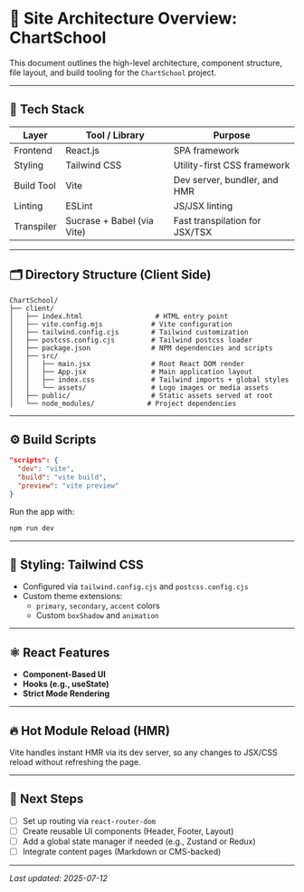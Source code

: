 
# 📐 Site Architecture Overview: ChartSchool

This document outlines the high-level architecture, component structure, file layout, and build tooling for the `ChartSchool` project.

---

## 🧱 Tech Stack

| Layer         | Tool / Library       | Purpose                                |
|---------------|----------------------|----------------------------------------|
| Frontend      | React.js             | SPA framework                          |
| Styling       | Tailwind CSS         | Utility-first CSS framework            |
| Build Tool    | Vite                 | Dev server, bundler, and HMR           |
| Linting       | ESLint               | JS/JSX linting                         |
| Transpiler    | Sucrase + Babel (via Vite) | Fast transpilation for JSX/TSX    |

---

## 🗂️ Directory Structure (Client Side)

```
ChartSchool/
├── client/
│   ├── index.html                  # HTML entry point
│   ├── vite.config.mjs            # Vite configuration
│   ├── tailwind.config.cjs        # Tailwind customization
│   ├── postcss.config.cjs         # Tailwind postcss loader
│   ├── package.json               # NPM dependencies and scripts
│   ├── src/
│   │   ├── main.jsx               # Root React DOM render
│   │   ├── App.jsx                # Main application layout
│   │   ├── index.css              # Tailwind imports + global styles
│   │   └── assets/                # Logo images or media assets
│   ├── public/                    # Static assets served at root
│   └── node_modules/             # Project dependencies
```

---

## ⚙️ Build Scripts

```json
"scripts": {
  "dev": "vite",
  "build": "vite build",
  "preview": "vite preview"
}
```

Run the app with:

```bash
npm run dev
```

---

## 🎨 Styling: Tailwind CSS

- Configured via `tailwind.config.cjs` and `postcss.config.cjs`
- Custom theme extensions:
  - `primary`, `secondary`, `accent` colors
  - Custom `boxShadow` and `animation`

---

## ⚛️ React Features

- **Component-Based UI**
- **Hooks (e.g., useState)**
- **Strict Mode Rendering**

---

## 🔥 Hot Module Reload (HMR)

Vite handles instant HMR via its dev server, so any changes to JSX/CSS reload without refreshing the page.

---

## 📝 Next Steps

- [ ] Set up routing via `react-router-dom`
- [ ] Create reusable UI components (Header, Footer, Layout)
- [ ] Add a global state manager if needed (e.g., Zustand or Redux)
- [ ] Integrate content pages (Markdown or CMS-backed)

---

_Last updated: 2025-07-12_
